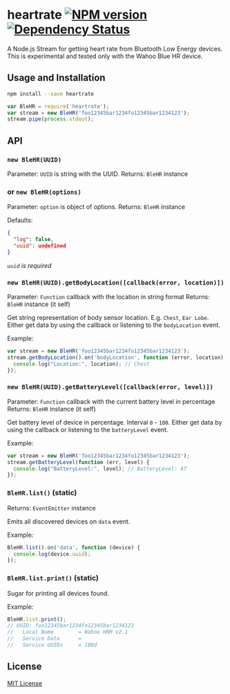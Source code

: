 # heartrate [![NPM version][npm-image]][npm-url] [![Dependency Status][depstat-image]][depstat-url]

A Node.js Stream for getting heart rate from Bluetooth Low Energy devices.
This is experimental and tested only with the Wahoo Blue HR device.


## Usage and Installation

```sh
npm install --save heartrate
```

```javascript
var BleHR = require('heartrate');
var stream = new BleHR('foo12345bar1234fo12345bar1234123');
stream.pipe(process.stdout);
```

## API

### `new BleHR(UUID)`
Parameter: `UUID` is string with the UUID.
Returns: `BleHR` instance


### or `new BleHR(options)`
Parameter: `option` is object of options.
Returns: `BleHR` instance


Defaults:
```json
{
  "log": false,
  "uuid": undefined
}
```
*`uuid` is required*

### `new BleHR(UUID).getBodyLocation([callback(error, location)])`
Parameter: `Function` callback with the location in string format
Returns: `BleHR` instance (it self)

Get string representation of body sensor location. E.g. `Chest`, `Ear Lobe`.
Either get data by using the callback or listening to the `bodyLocation` event.

Example:
```javascript
var stream = new BleHR('foo12345bar1234fo12345bar1234123');
stream.getBodyLocation().on('bodyLocation', function (error, location) {
  console.log("Location:", location); // Chest
});
```

### `new BleHR(UUID).getBatteryLevel([callback(error, level)])`
Parameter: `Function` callback with the current battery level in percentage
Returns: `BleHR` instance (it self)

Get battery level of device in percentage. Interval `0` - `100`.
Either get data by using the callback or listening to the `batteryLevel` event.

Example:
```javascript
var stream = new BleHR('foo12345bar1234fo12345bar1234123');
stream.getBatteryLevel(function (err, level) {
  console.log("BatteryLevel:", level); // BatteryLevel: 47
});
```

### `BleHR.list()` (static)
Returns: `EventEmitter` instance

Emits all discovered devices on `data` event.

Example:
```javascript
BleHR.list().on('data', function (device) {
  console.log(device.uuid);
});
```

### `BleHR.list.print()` (static)

Sugar for printing all devices found.

Example:
```javascript
BleHR.list.print();
// UUID: foo12345bar1234fo12345bar1234123
//   Local Name        = Wahoo HRM v2.1
//   Service Data      =
//   Service UUIDs     = 180d
```

## License

[MIT License](http://en.wikipedia.org/wiki/MIT_License)

[npm-url]: https://npmjs.org/package/heartrate
[npm-image]: https://badge.fury.io/js/heartrate.png

[depstat-url]: https://david-dm.org/mikaelbr/node-heartrate
[depstat-image]: https://david-dm.org/mikaelbr/node-heartrate.png
